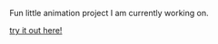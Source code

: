 Fun little animation project I am currently working on.

[try it out here!](https://paulcostanza.github.io/space-dots/)
